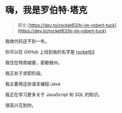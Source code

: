 # 嗨，我是罗伯特·塔克

> 原文:[https://dev.to/rocket63/hi-im-robert-tuck](https://dev.to/rocket63/hi-im-robert-tuck)

我做代码还不到一年。

你可以在 GitHub 上找到我的名字是 [rocket63](https://github.com/rocket63)

我住在特库姆塞，密歇根州。

我正处于求职阶段。

我主要用这些语言编程:Java

我正在学习更多关于 JavaScript 和 SQL 的知识。

很高兴见到你。
